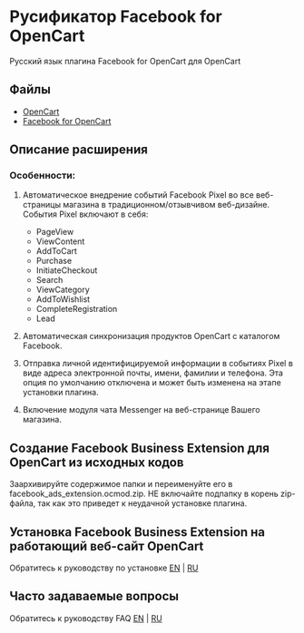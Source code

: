# Русификатор Facebook for OpenCart
Русский язык плагина Facebook for OpenCart для OpenCart

## Файлы
* [OpenCart](https://opencart.com/)
* [Facebook for OpenCart](https://www.opencart.com/index.php?route=marketplace/extension/info&extension_id=32336)

## Описание расширения
### Особенности:
1. Автоматическое внедрение событий Facebook Pixel во все веб-страницы магазина в традиционном/отзывчивом веб-дизайне. События Pixel включают в себя:
   - PageView
   - ViewContent
   - AddToCart
   - Purchase
   - InitiateCheckout
   - Search
   - ViewCategory
   - AddToWishlist
   - CompleteRegistration
   - Lead

2. Автоматическая синхронизация продуктов OpenCart с каталогом Facebook.

3. Отправка личной идентифицируемой информации в событиях Pixel в виде адреса электронной почты, имени, фамилии и телефона. Эта опция по умолчанию отключена и может быть изменена на этапе установки плагина.

4. Включение модуля чата Messenger на веб-странице Вашего магазина.

## Создание Facebook Business Extension для OpenCart из исходных кодов
Заархивируйте содержимое папки и переименуйте его в facebook_ads_extension.ocmod.zip. НЕ включайте подпапку в корень zip-файла, так как это приведет к неудачной установке плагина.

## Установка Facebook Business Extension на работающий веб-сайт OpenCart
Обратитесь к руководству по установке [EN](https://github.com/facebookincubator/Facebook-For-OpenCart/blob/master/INSTALL_GUIDE.md) | [RU](https://github.com/ruOpenCart/facebook-for-opencart-russian/blob/master/INSTALL_GUIDE.md)

## Часто задаваемые вопросы
Обратитесь к руководству FAQ [EN](https://github.com/facebookincubator/Facebook-For-OpenCart/blob/master/FAQ.md) | [RU](https://github.com/ruOpenCart/facebook-for-opencart-russian/blob/master/FAQ.md)
